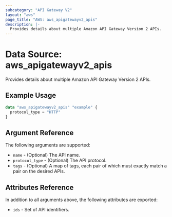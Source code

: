 ```yaml
---
subcategory: "API Gateway V2"
layout: "aws"
page_title: "AWS: aws_apigatewayv2_apis"
description: |-
  Provides details about multiple Amazon API Gateway Version 2 APIs.
---
```


# Data Source: aws_apigatewayv2_apis

Provides details about multiple Amazon API Gateway Version 2 APIs.

## Example Usage

```terraform
data "aws_apigatewayv2_apis" "example" {
  protocol_type = "HTTP"
}
```

## Argument Reference

The following arguments are supported:

* `name` - (Optional) The API name.
* `protocol_type` - (Optional) The API protocol.
* `tags` - (Optional) A map of tags, each pair of which must exactly match
  a pair on the desired APIs.

## Attributes Reference

In addition to all arguments above, the following attributes are exported:

* `ids` - Set of API identifiers.
